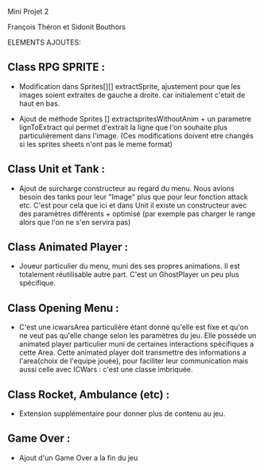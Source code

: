 Mini Projet 2

François Théron et Sidonit Bouthors

ELEMENTS AJOUTES:

Class RPG SPRITE :
-
- Modification dans Sprites[][] extractSprite, ajustement pour que les images soient extraites de gauche a droite.
  car initialement c'etait de haut en bas.

- Ajout de méthode Sprites [] extractspritesWithoutAnim + un parametre lignToExtract qui permet d'extrait la ligne que l'on souhaite plus particulièrement dans l'image.
  (Ces modifications doivent etre changés si les sprites sheets n'ont pas le meme format)

Class Unit et Tank :
-
- Ajout de surcharge constructeur au regard du menu. Nous avions besoin des tanks pour leur "Image" plus que pour leur fonction attack etc.
  C'est pour cela que ici et dans Unit il existe un constructeur avec des paramètres différents + optimisé (par exemple pas charger le range alors que l'on ne s'en servira pas)

Class Animated Player :
-
- Joueur particulier du menu, muni des ses propres animations. Il est totalement réutilisable autre part. C'est un GhostPlayer un peu plus spécifique.

Class Opening Menu :
-
- C'est une icwarsArea particulière étant donné qu'elle est fixe et qu'on ne veut pas qu'elle change selon les paramètres du jeu.
  Elle possède un animated player particulier muni de certaines interactions spécifiques a cette Area. Cette animated player doit transmettre des
  informations a l'area(choix de l'equipe jouée), pour faciliter leur communication mais aussi celle avec ICWars : c'est une classe imbriquée.

Class Rocket, Ambulance (etc) :
-
- Extension supplémentaire pour donner plus de contenu au jeu.


Game Over :
-

- Ajout d'un Game Over a la fin du jeu



